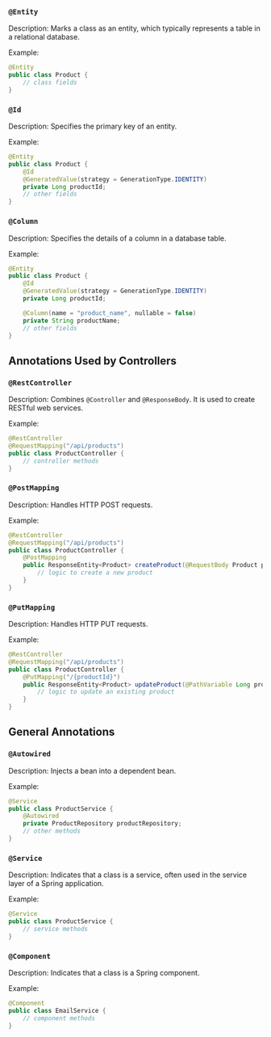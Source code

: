 

### `@Entity`
Description: Marks a class as an entity, which typically represents a table in a relational database.

Example:
```java
@Entity
public class Product {
    // class fields
}
```

### `@Id`
Description: Specifies the primary key of an entity.

Example:
```java
@Entity
public class Product {
    @Id
    @GeneratedValue(strategy = GenerationType.IDENTITY)
    private Long productId;
    // other fields
}
```

### `@Column`
Description: Specifies the details of a column in a database table.

Example:
```java
@Entity
public class Product {
    @Id
    @GeneratedValue(strategy = GenerationType.IDENTITY)
    private Long productId;

    @Column(name = "product_name", nullable = false)
    private String productName;
    // other fields
}
```

## Annotations Used by Controllers

### `@RestController`
Description: Combines `@Controller` and `@ResponseBody`. It is used to create RESTful web services.

Example:
```java
@RestController
@RequestMapping("/api/products")
public class ProductController {
    // controller methods
}
```

### `@PostMapping`
Description: Handles HTTP POST requests.

Example:
```java
@RestController
@RequestMapping("/api/products")
public class ProductController {
    @PostMapping
    public ResponseEntity<Product> createProduct(@RequestBody Product product) {
        // logic to create a new product
    }
}
```

### `@PutMapping`
Description: Handles HTTP PUT requests.

Example:
```java
@RestController
@RequestMapping("/api/products")
public class ProductController {
    @PutMapping("/{productId}")
    public ResponseEntity<Product> updateProduct(@PathVariable Long productId, @RequestBody Product updatedProduct) {
        // logic to update an existing product
    }
}
```

## General Annotations

### `@Autowired`
Description: Injects a bean into a dependent bean.

Example:
```java
@Service
public class ProductService {
    @Autowired
    private ProductRepository productRepository;
    // other methods
}
```

### `@Service`
Description: Indicates that a class is a service, often used in the service layer of a Spring application.

Example:
```java
@Service
public class ProductService {
    // service methods
}
```

### `@Component`
Description: Indicates that a class is a Spring component.

Example:
```java
@Component
public class EmailService {
    // component methods
}
```